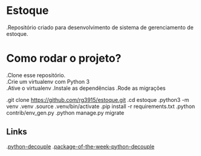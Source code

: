 # Estoque
.Repositório criado para desenvolvimento de sistema de gerenciamento de estoque.<br />

# Como rodar o projeto?

.Clone esse repositório.<br />
.Crie um virtualenv com Python 3<br />
.Ative o virtualenv
.Instale as dependências
.Rode as migrações

.git clone https://github.com/rg3915/estoque.git
.cd estoque
.python3 -m venv .venv
.source .venv/bin/activate
.pip install -r requirements.txt
.python contrib/env_gen.py
.python manage.py migrate

## Links

.[python-decouple](https://github.com/henriquebastos/python-decouple)
.[package-of-the-week-python-decouple](https://simpleisbetterthancomplex.com/2015/11/26/package-of-the-week-python-decouple.html)